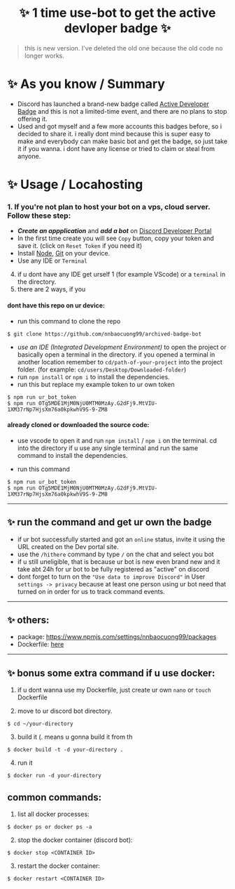 <h1 align="center"> ✨ 1 time use-bot to get the active devloper badge ✨ </h1>

> this is new version. I've deleted the old one because the old code no longer works.


# ✨ As you know / Summary
- Discord has launched a brand-new badge called [Active Developer Badge](https://support-dev.discord.com/hc/en-us/articles/10113997751447-Active-Developer-Badge) and this is not a limited-time event, and there are no plans to stop offering it.
- Used and got myself and a few more accounts this badges before, so i decided to share it. i really dont mind because this is super easy to make and everybody can make basic bot and get the badge, so just take it if you wanna. i dont have any license or tried to claim or steal from anyone.


# ✨ Usage / Locahosting 
### 1. If you're not plan to host your bot on a vps, cloud server. Follow these step:
- ***Create an appplication*** and ***add a bot*** on [Discord Developer Portal](https://discord.com/developers/applications)
- In the first time create you will see `Copy` button, copy your token and save it. (click on `Reset Token` if you need it)
- Install [Node](https://nodejs.org/en/), [Git](https://git-scm.com) on your device.
- Use any IDE or `Terminal`



4. if u dont have any IDE get urself 1 (for example VScode) or a `terminal` in the directory. 
5. there are 2 ways, if you


#### dont have this repo on ur device: 

- run this command to clone the repo 
```
$ git clone https://github.com/nnbaocuong99/archived-badge-bot
``` 
- *use an IDE (Integrated Development Environment)* to open the project or basically open a terminal in the directory. if you opened a terminal in another location remember to `cd/path-of-your-project` into the project folder. (for example: `cd/users/Desktop/Downloaded-folder`)
- run `npm install` or `npm i` to install the dependencies.
- run this but replace my example token to ur own token
```
$ npm run ur_bot_token
$ npm run OTg5MDE1MjM0NjU0MTM0MzAy.G2dFj9.MtVIU-1XM37rNp7HjsXm76a0kpkwhV9S-9-ZM8
``` 

#### already cloned or downloaded the source code: 

- use vscode to open it and run `npm install` / `npm i` on the terminal. cd into the directory if u use any single terminal and run the same command to install the dependencies.

- run this command 
```
$ npm run ur_bot_token
$ npm run OTg5MDE1MjM0NjU0MTM0MzAy.G2dFj9.MtVIU-1XM37rNp7HjsXm76a0kpkwhV9S-9-ZM8
```` 

---

## ✨ run the command and get ur own the badge

- if ur bot successfully started and got an `online` status, invite it using the URL created on the Dev portal site.
- use the `/hithere` command by type `/` on the chat and select you bot
- if u still uneligible, that is because ur bot is new even brand new and it take abt 24h for ur bot to be fully registered as "active" on discord 
- dont forget to turn on the `"Use data to improve Discord"` in User `settings -> privacy` because at least one person using ur bot need that turned on in order for us to track command events.

---

## ✨ others:

- package: https://www.npmjs.com/settings/nnbaocuong99/packages
- Dockerfile: [here](https://github.com/nnbaocuong99/Activedev-badge-bot/blob/main/Dockerfile)

---

## ✨ bonus some extra command if u use docker:

1. if u dont wanna use my Dockerfile, just create ur own
`nano` or `touch` Dockerfile

2. move to ur discord bot directory.
```
$ cd ~/your-directory
```

3. build it (. means u gonna build it from th
```
$ docker build -t -d your-directory .
```

4. run it
```
$ docker run -d your-directory
```

## common commands:
1. list all docker processes:
```
$ docker ps or docker ps -a
```

2. stop the docker container (discord bot):
```
$ docker stop <CONTAINER ID>
```

3. restart the docker container:
```
$ docker restart <CONTAINER ID>
```
